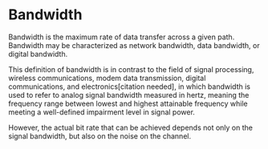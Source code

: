 # Bandwidth


Bandwidth is the maximum rate of data transfer across a given path.
Bandwidth may be characterized as network bandwidth, data bandwidth, or
digital bandwidth.

This definition of bandwidth is in contrast to the field of signal
processing, wireless communications, modem data transmission, digital
communications, and electronics\[citation needed\], in which bandwidth
is used to refer to analog signal bandwidth measured in hertz, meaning
the frequency range between lowest and highest attainable frequency
while meeting a well-defined impairment level in signal power.

However, the actual bit rate that can be achieved depends not only on
the signal bandwidth, but also on the noise on the channel.

